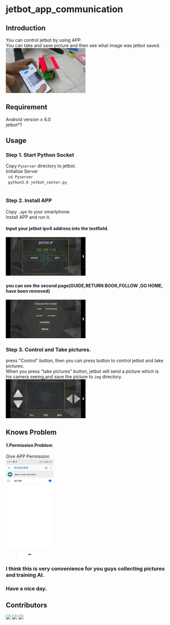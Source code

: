 # jetbot_app_communication

## Introduction
You can control jetbot by using APP. <br>
You can take and save picture and then see what image was jetbot saved. <br>
<img src="https://github.com/omega87910/MY_GITHUB_IMAGES/blob/master/jetbot_app_communication/car.png" width="50%" height="50%"></img><br>

## Requirement
Android version ≥ 6.0 <br>
jetbot*1 <br>
## Usage
### Step 1. Start Python Socket
Copy <code>Pyserver</code> directory to jetbot.<br>
Initialize Server <br>
<code> cd Pyserver </code> <br>
<code> python3.6 jetbot_center.py </code> <br>
### Step 2. Install APP
Copy ``.apk`` to your smartphone.<br>
Install APP and run it. <br>
#### Input your jetbot ipv4 address into the textfield.<br>
<img src="https://github.com/omega87910/MY_GITHUB_IMAGES/blob/master/jetbot_app_communication/connect_interface.png" width="50%" height="50%"></img><br>
#### you can see the second page(GUIDE,RETURN BOOK,FOLLOW ,GO HOME, have been removed)<br>
<img src="https://github.com/omega87910/MY_GITHUB_IMAGES/blob/master/jetbot_app_communication/chooseMode_interface.png" width="50%" height="50%"></img><br>
### Step 3. Control and Take pictures.
press "Control" button, then you can press button to control jetbot and take pictures.<br>
When you press "take pictures" button, jetbot will send a picture which is his camera seeing,and save the picture to ``img`` directory.<br>
<img src="https://github.com/omega87910/MY_GITHUB_IMAGES/blob/master/jetbot_app_communication/control_interface.png" width="50%" height="50%"></img><br>

## Knows Problem
#### 1.Permission Problem  
Give APP Permission  
<img src="https://github.com/omega87910/MY_GITHUB_IMAGES/blob/master/jetbot_app_communication/trouble.png" width="30%" height="30%"></img>  

### I think this is very convenience for you guys collecting pictures and training AI. <br>
### Have a nice day.<br>

## Contributors
[![](https://github.com/omega87910.png?size=50)](https://github.com/omega87910)
<a href="https://github.com/BlackBloodE"><img src="https://github.com/BlackBloodE.png" width=50></a>
<a href="https://github.com/shes094101"><img src="https://github.com/shes094101.png" width=50></a>
